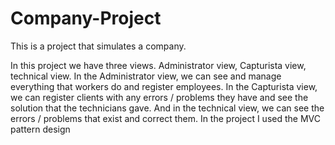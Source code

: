 # Company-Project
This is a project that simulates a company.

In this project we have three views.
Administrator view, Capturista view, technical view.
In the Administrator view, we can see and manage everything that workers do and register employees.
In the Capturista view, we can register clients with any errors / problems they have and see the solution that the technicians gave.
And in the technical view, we can see the errors / problems that exist and correct them.
In the project I used the MVC pattern design
